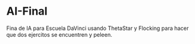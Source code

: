 # AI-Final
 
Fina de IA para Escuela DaVinci usando ThetaStar y Flocking para hacer que dos ejercitos se encuentren y peleen.
